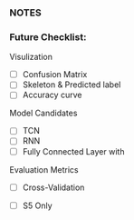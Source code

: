 ### NOTES

### Future Checklist:
Visulization
- [ ] Confusion Matrix
- [ ] Skeleton & Predicted label
- [ ] Accuracy curve

Model Candidates
- [ ] TCN
- [ ] RNN
- [ ] Fully Connected Layer with 

Evaluation Metrics
- [ ] Cross-Validation
- [ ] S5 Only


